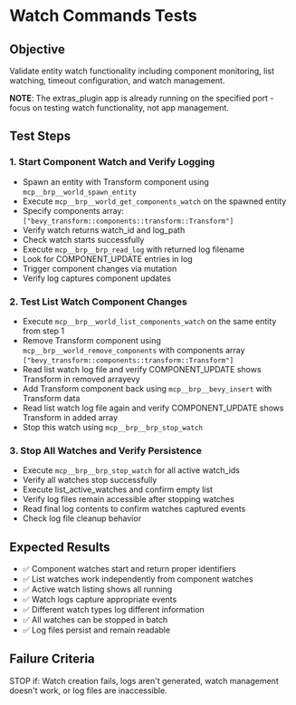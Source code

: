 # Watch Commands Tests

## Objective
Validate entity watch functionality including component monitoring, list watching, timeout configuration, and watch management.

**NOTE**: The extras_plugin app is already running on the specified port - focus on testing watch functionality, not app management.

## Test Steps

### 1. Start Component Watch and Verify Logging
- Spawn an entity with Transform component using `mcp__brp__world_spawn_entity`
- Execute `mcp__brp__world_get_components_watch` on the spawned entity
- Specify components array: `["bevy_transform::components::transform::Transform"]`
- Verify watch returns watch_id and log_path
- Check watch starts successfully
- Execute `mcp__brp__brp_read_log` with returned log filename
- Look for COMPONENT_UPDATE entries in log
- Trigger component changes via mutation
- Verify log captures component updates

### 2. Test List Watch Component Changes
- Execute `mcp__brp__world_list_components_watch` on the same entity from step 1
- Remove Transform component using `mcp__brp__world_remove_components` with components array `["bevy_transform::components::transform::Transform"]`
- Read list watch log file and verify COMPONENT_UPDATE shows Transform in removed arrayevy
- Add Transform component back using `mcp__brp__bevy_insert` with Transform data
- Read list watch log file again and verify COMPONENT_UPDATE shows Transform in added array
- Stop this watch using `mcp__brp__brp_stop_watch`

### 3. Stop All Watches and Verify Persistence
- Execute `mcp__brp__brp_stop_watch` for all active watch_ids
- Verify all watches stop successfully
- Execute list_active_watches and confirm empty list
- Verify log files remain accessible after stopping watches
- Read final log contents to confirm watches captured events
- Check log file cleanup behavior

## Expected Results
- ✅ Component watches start and return proper identifiers
- ✅ List watches work independently from component watches
- ✅ Active watch listing shows all running
- ✅ Watch logs capture appropriate events
- ✅ Different watch types log different information
- ✅ All watches can be stopped in batch
- ✅ Log files persist and remain readable

## Failure Criteria
STOP if: Watch creation fails, logs aren't generated, watch management doesn't work, or log files are inaccessible.
